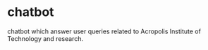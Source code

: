 # chatbot
chatbot which answer user queries related to Acropolis Institute of Technology and research.
